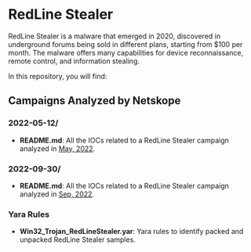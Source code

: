 # RedLine Stealer
RedLine Stealer is a malware that emerged in 2020, discovered in underground forums being sold in different plans, starting from $100 per month. The malware offers many capabilities for device reconnaissance, remote control, and information stealing.

In this repository, you will find:

## Campaigns Analyzed by Netskope

### 2022-05-12/

* **README.md**: All the IOCs related to a RedLine Stealer campaign analyzed in [May, 2022](https://www.netskope.com/blog/redline-stealer-campaign-using-binance-mystery-box-videos-to-spread-github-hosted-payload).

### 2022-09-30/

* **README.md**: All the IOCs related to a RedLine Stealer campaign analyzed in [Sep, 2022](https://netskope.com/blog/redline-stealer-pdf-phishing-campaign).

### Yara Rules

* **Win32_Trojan_RedLineStealer.yar**: Yara rules to identify packed and unpacked RedLine Stealer samples.
